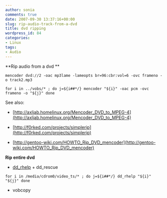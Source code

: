 ```yaml
---
author: sonia
comments: true
date: 2007-09-30 13:37:16+00:00
slug: rip-audio-track-from-a-dvd
title: dvd ripping
wordpress_id: 84
categories:
- Linux
tags:
- Audio
---
```


**Rip audio from a dvd **

`mencoder dvd://2 -oac mp3lame -lameopts br=96:cbr:vol=6 -ovc frameno -o track2.mp3`

`for i in ../vobs/* ; do j=${i##*/} mencoder "${i}" -oac pcm -ovc frameno -o "${j}" done`

See also:



	
  * [http://axljab.homelinux.org/Mencoder_DVD_to_MPEG-4](http://axljab.homelinux.org/Mencoder_DVD_to_MPEG-4)

	
  * [http://f0rked.com/projects/simplerip](http://f0rked.com/projects/simplerip)

	
  * [http://gentoo-wiki.com/HOWTO_Rip_DVD_mencoder](http://gentoo-wiki.com/HOWTO_Rip_DVD_mencoder)


**Rip entire dvd**



	
  * [dd_rhelp](http://www.kalysto.org/utilities/dd_rhelp/index.en.html) + dd_rescue

`for i in /media/cdrom0/video_ts/* ; do j=${i##*/} dd_rhelp "${i}" "${j}" done`
	
  * vobcopy


